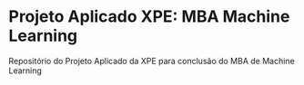 # Projeto Aplicado XPE: MBA Machine Learning
Repositório do Projeto Aplicado  da XPE para conclusão do MBA de Machine Learning 
